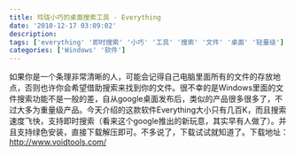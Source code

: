 ```yaml
---
title: 玲珑小巧的桌面搜索工具 - Everything
date: '2010-12-17 03:09:02'
description: 
tags: ['everything' '即时搜索' '小巧' '工具' '搜索' '文件' '桌面' '轻量级']
categories: ['Windows' '软件']
---
```


如果你是一个条理非常清晰的人，可能会记得自己电脑里面所有的文件的存放地点，否则也许你会希望借助搜索来找到你的文件。很不幸的是Windows里面的文件搜索功能不是一般的差，自从google桌面发布后，类似的产品很多很多了，不过大多为重量级产品。今天介绍的这款软件Everything大小只有几百K，而且搜索速度飞快，支持即时搜索（看来这个google推出的新玩意，其实早有人做了）。并且支持绿色安装，直接下载解压即可。不多说了，下载试试就知道了。下载地址：http://www.voidtools.com/
